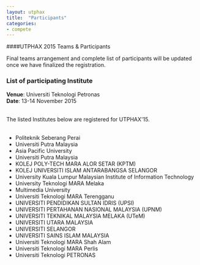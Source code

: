 ```yaml
---
layout: utphax
title:  "Participants"
categories:
- compete
---
```


####UTPHAX 2015 Teams & Participants

Final teams arrangement and complete list of participants will be updated once we have finalized the registration.

<div class="panel panel-default">
  <div class="panel-heading">
    <h3 class="panel-title">List of participating Institute</h3>
  </div>
  <div class="panel-body">

  <b>Venue</b>: Universiti Teknologi Petronas <br/>
  <b>Date</b>: 13-14 November 2015 <br/><br/>

  The listed Institutes below are registered for UTPHAX'15.<br/><br/>

<ul>
  <li>Politeknik Seberang Perai</li>
  <li>Universiti Putra Malaysia</li>
  <li>Asia Pacific University</li>
  <li>Universiti Putra Malaysia</li>
  <li>KOLEJ POLY-TECH MARA ALOR SETAR (KPTM)</li>
  <li>KOLEJ UNIVERSITI ISLAM ANTARABANGSA SELANGOR</li>
  <li>University Kuala Lumpur Malaysian Institute of Information Technology</li>
  <li>University Teknologi MARA Melaka</li>
  <li>Multimedia University</li>
  <li>Universiti Teknologi MARA Terengganu</li>
  <li>UNIVERSITI PENDIDIKAN SULTAN IDRIS (UPSI)</li>
  <li>UNIVERSITI PERTAHANAN NASIONAL MALAYSIA (UPNM)</li>
  <li>UNIVERSITI TEKNIKAL MALAYSIA MELAKA (UTeM)</li>
  <li>UNIVERSITI UTARA MALAYSIA</li>
  <li>UNIVERSITI SELANGOR</li>
  <li>UNIVERSITI SAINS ISLAM MALAYSIA</li>
  <li>Universiti Teknologi MARA Shah Alam</li>
  <li>Universiti Teknologi MARA Perlis</li>
  <li>Universiti Teknologi PETRONAS</li>
</ul>

  </div>
</div>
